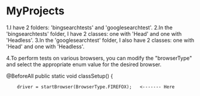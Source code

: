 # MyProjects

1.I have 2 folders: 'bingsearchtests' and 'googlesearchtest'.
2.In the 'bingsearchtests' folder, I have 2 classes: one with 'Head' and one with 'Headless'.
3.In the 'googlesearchtest' folder, I also have 2 classes: one with 'Head' and one with 'Headless'.

4.To perform tests on various browsers, you can modify the "browserType" and
 select the appropriate enum value for the desired browser.

 @BeforeAll
    public static void classSetup() {

        driver = startBrowser(BrowserType.FIREFOX);   <------- Here